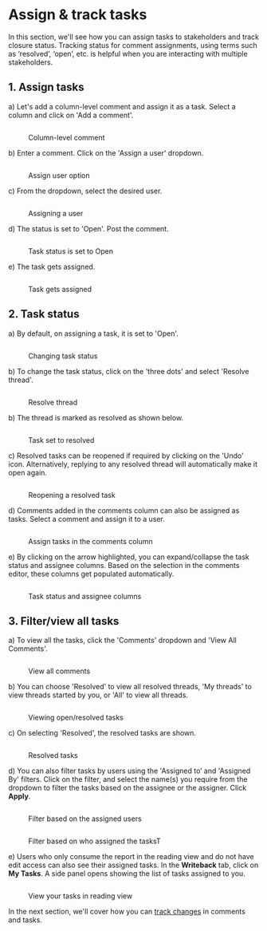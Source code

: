 # Assign & track tasks

In this section, we'll see how you can assign tasks to stakeholders and track closure status. Tracking status for comment assignments, using terms such as ‘resolved’, ‘open’, etc. is helpful when you are interacting with multiple stakeholders. &#x20;

## 1. Assign tasks

a) Let's add a column-level comment and assign it as a task. Select a column and click on 'Add a comment'.

<figure><img src="../../../.gitbook/assets/8.2.22 assign tasks.png" alt=""><figcaption><p>Column-level comment</p></figcaption></figure>

b) Enter a comment. Click on the 'Assign a user' dropdown.

<figure><img src="../../../.gitbook/assets/8.2.23 assign tasks.png" alt=""><figcaption><p>Assign user option</p></figcaption></figure>

c) From the dropdown, select the desired user.

<figure><img src="../../../.gitbook/assets/8.2.24 assign tasks.png" alt=""><figcaption><p>Assigning a user</p></figcaption></figure>

d) The status is set to 'Open'. Post the comment.

<figure><img src="../../../.gitbook/assets/8.2.25 assign tasks.png" alt=""><figcaption><p>Task status is set to Open</p></figcaption></figure>

e) The task gets assigned.

<figure><img src="../../../.gitbook/assets/8.2.26 assign tasks.png" alt=""><figcaption><p>Task gets assigned</p></figcaption></figure>

## 2. Task status

a) By default, on assigning a task, it is set to 'Open'.&#x20;

<figure><img src="../../../.gitbook/assets/Open task.png" alt=""><figcaption><p>Changing task status</p></figcaption></figure>

b) To change the task status, click on the 'three dots' and select 'Resolve thread'.&#x20;

<figure><img src="../../../.gitbook/assets/Resolve thread.png" alt=""><figcaption><p>Resolve thread</p></figcaption></figure>

b) The thread is marked as resolved as shown below.&#x20;

<figure><img src="../../../.gitbook/assets/Resolved thread 2.png" alt=""><figcaption><p>Task set to resolved</p></figcaption></figure>

c) Resolved tasks can be reopened if required by clicking on the 'Undo' icon. Alternatively, replying to any resolved thread will automatically make it open again.

<figure><img src="../../../.gitbook/assets/Reopen thread.png" alt=""><figcaption><p>Reopening a resolved task</p></figcaption></figure>

d) Comments added in the comments column can also be assigned as tasks. Select a comment and assign it to a user.

<figure><img src="../../../.gitbook/assets/8.2.44 assign tasks.png" alt=""><figcaption><p>Assign tasks in the comments column</p></figcaption></figure>

e) By clicking on the arrow highlighted, you can expand/collapse the task status and assignee columns. Based on the selection in the comments editor, these columns get populated automatically.

<figure><img src="../../../.gitbook/assets/8.2.45 assign tasks.png" alt=""><figcaption><p>Task status and assignee columns</p></figcaption></figure>

## 3. Filter/view all tasks

a) To view all the tasks, click the 'Comments' dropdown and 'View All Comments'.

<figure><img src="../../../.gitbook/assets/image (517) (2) (1).png" alt=""><figcaption><p>View all comments</p></figcaption></figure>

b) You can choose 'Resolved' to view all resolved threads, 'My threads' to view threads started by you, or 'All' to view all threads.

<figure><img src="../../../.gitbook/assets/image (518) (2) (1).png" alt=""><figcaption><p>Viewing open/resolved tasks</p></figcaption></figure>

c) On selecting 'Resolved', the resolved tasks are shown.&#x20;

<figure><img src="../../../.gitbook/assets/image (519) (2) (1).png" alt=""><figcaption><p>Resolved tasks</p></figcaption></figure>

d) You can also filter tasks by users using the 'Assigned to’ and 'Assigned By' filters. Click on the filter, and select the name(s) you require from the dropdown to filter the tasks based on the assignee or the assigner. Click **Apply**.&#x20;

<figure><img src="../../../.gitbook/assets/image (3) (10).png" alt=""><figcaption><p>Filter based on the assigned users</p></figcaption></figure>

<figure><img src="../../../.gitbook/assets/image (1) (11).png" alt=""><figcaption><p>Filter based on who assigned the tasksT</p></figcaption></figure>

e) Users who only consume the report in the reading view and do not have edit access can also see their assigned tasks. In the **Writeback** tab, click on **My Tasks**. A side panel opens showing the list of tasks assigned to you.

<figure><img src="../../../.gitbook/assets/image (3) (10) (1).png" alt=""><figcaption><p>View your tasks in reading view</p></figcaption></figure>



In the next section, we'll cover how you can [track changes](track-changes.md) in comments and tasks.
